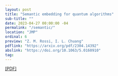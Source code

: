 ```yaml
---
layout: post
title: "Semantic embedding for quantum algorithms"
sub-title: ""
date: 2023-04-27 00:00:00 -04
permalink: "/semantic/"
location: "JMP"
ordinal: 6
preview: "Z. M. Rossi, I. L. Chuang"
pdflink: "https://arxiv.org/pdf/2304.14392"
abslink: "https://doi.org/10.1063/5.0160910"
tag:
---
```

[\[PDF\]](https://arxiv.org/pdf/2304.14392)
